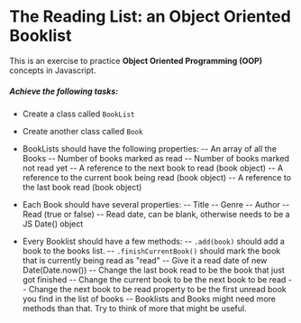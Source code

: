 # The Reading List: an Object Oriented Booklist

This is an exercise to practice **Object Oriented Programming (OOP)** concepts in Javascript.  

##### Achieve the following tasks:

- Create a class called `BookList`
- Create another class called `Book`

- BookLists should have the following properties:
-- An array of all the Books
-- Number of books marked as read
-- Number of books marked not read yet
-- A reference to the next book to read (book object)
-- A reference to the current book being read (book object)
-- A reference to the last book read (book object)

- Each Book should have several properties:
-- Title
-- Genre
-- Author
-- Read (true or false)
-- Read date, can be blank, otherwise needs to be a JS Date() object

- Every Booklist should have a few methods:
-- `.add(book)` should add a book to the books list.
-- `.finishCurrentBook()` should mark the book that is currently being read as "read"
-- Give it a read date of new Date(Date.now())
-- Change the last book read to be the book that just got finished
-- Change the current book to be the next book to be read
-- Change the 	next book to be read property to be the first unread book you find in the list of books
-- Booklists and Books might need more methods than that. Try to think of more that might be useful.



